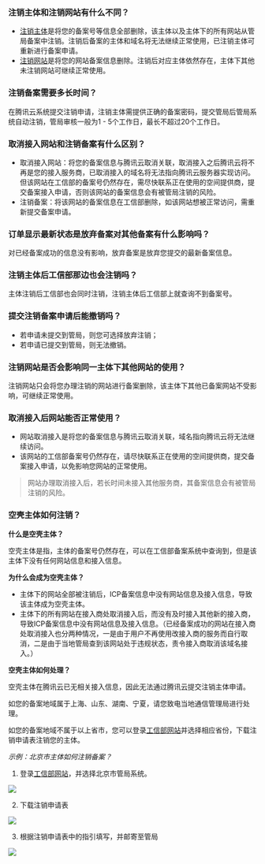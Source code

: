 ### 注销主体和注销网站有什么不同？

- [注销主体](https://cloud.tencent.com/document/product/243/19150)是将您的备案号等信息全部删除，该主体以及主体下的所有网站从管局备案中注销。注销后备案的主体和域名将无法继续正常使用，已注销主体可重新进行备案申请。
- [注销网站](https://cloud.tencent.com/document/product/243/19151)是将您的网站备案信息删除。注销后对应主体依然存在，主体下其他未注销网站可继续正常使用。

### 注销备案需要多长时间？

在腾讯云系统提交注销申请，注销主体需提供正确的备案密码，提交管局后管局系统自动注销，管局审核一般为1 - 5个工作日，最长不超过20个工作日。 

### 取消接入网站和注销备案有什么区别？

- 取消接入网站：将您的备案信息与腾讯云取消关联，取消接入之后腾讯云将不再是您的接入服务商，已取消接入的域名将无法指向腾讯云服务器实现访问。但该网站在工信部的备案号仍然存在，需尽快联系正在使用的空间提供商，提交备案接入申请，否则该网站的备案信息会有被管局注销的风险。
- 注销备案：将该网站的备案信息在工信部删除，如该网站想被正常访问，需重新提交备案申请。

### 订单显示最新状态是放弃备案对其他备案有什么影响吗？

对已经备案成功的信息没有影响，放弃备案是放弃您提交的最新备案信息。 

### 注销主体后工信部那边也会注销吗？

主体注销后工信部也会同时注销，注销主体后工信部上就查询不到备案号。 

### 提交注销备案申请后能撤销吗？

- 若申请未提交到管局，则您可选择放弃注销；
- 若申请已提交到管局，则无法撤销。

### 注销网站是否会影响同一主体下其他网站的使用？

注销网站只会将您办理注销的网站进行备案删除，该主体下其他已备案网站不受影响，可继续正常使用。 

### 取消接入后网站能否正常使用？

- 网站取消接入是将您的备案信息与腾讯云取消关联，域名指向腾讯云将无法继续访问。
- 该网站的工信部备案号仍然存在，请尽快联系正在使用的空间提供商，提交备案接入申请，以免影响您网站的正常使用。

> 网站办理取消接入后，若长时间未接入其他服务商，其备案信息会有被管局注销的风险。 


### 空壳主体如何注销？

**什么是空壳主体？**

空壳主体是指，主体的备案号仍然存在，可以在工信部备案系统中查询到，但是该主体下没有任何网站信息和接入信息。

**为什么会成为空壳主体？**

- 主体下的网站全部被注销后，ICP备案信息中没有网站信息及接入信息，导致该主体成为空壳主体。
- 主体下的所有网站在接入商处取消接入后，而没有及时接入其他新的接入商，导致ICP备案信息中没有网站信息及接入信息。（已经备案成功的网站在接入商处取消接入也分两种情况，一是由于用户不再使用改接入商的服务而自行取消，二是由于当地管局查到该网站处于违规状态，责令接入商取消该域名接入。）

**空壳主体如何处理？**

空壳主体在腾讯云已无相关接入信息，因此无法通过腾讯云提交注销主体申请。

如您的备案地域属于上海、山东、湖南、宁夏，请您致电当地通信管理局进行处理。

如您的备案地域不属于以上省市，您可以登录[工信部网站](http://www.beian.miit.gov.cn/state/outPortal/loginPortal.action)并选择相应省份，下载注销申请表注销您的主体。

*示例：北京市主体如何注销备案？*

1. 登录[工信部网站](http://www.beian.miit.gov.cn/state/outPortal/loginPortal.action)，并选择北京市管局系统。

![](https://main.qcloudimg.com/raw/c20ab304aa0df01e947d5fa93882113c.png)

2. 下载注销申请表

![](https://main.qcloudimg.com/raw/b3d956923858c2bf494e09b08462c618.png)

3. 根据注销申请表中的指引填写，并邮寄至管局

![](https://main.qcloudimg.com/raw/426c2adc29f150a55b7cceaa05b44608.png)


